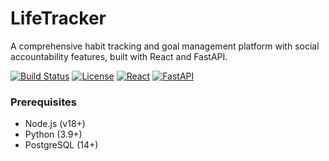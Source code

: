 # LifeTracker 

A comprehensive habit tracking and goal management platform with social accountability features, built with React and FastAPI.

[![Build Status](https://img.shields.io/badge/build-passing-brightgreen)]()
[![License](https://img.shields.io/badge/license-MIT-blue)]()
[![React](https://img.shields.io/badge/React-18-blue)]()
[![FastAPI](https://img.shields.io/badge/FastAPI-0.104-green)]()

### Prerequisites
- Node.js (v18+)
- Python (3.9+)
- PostgreSQL (14+)
